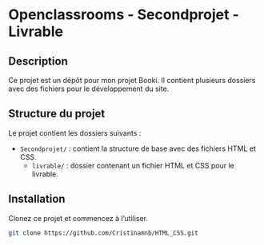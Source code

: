 # Openclassrooms - Secondprojet - Livrable

## Description

Ce projet est un dépôt pour mon projet Booki. Il contient plusieurs dossiers avec des fichiers pour le développement du site.

## Structure du projet

Le projet contient les dossiers suivants :
- `Secondprojet/` : contient la structure de base avec des fichiers HTML et CSS.
    - `livrable/` : dossier contenant un fichier HTML et CSS pour le livrable.

## Installation

Clonez ce projet et commencez à l’utiliser.

```bash
git clone https://github.com/Cristinamnb/HTML_CSS.git
